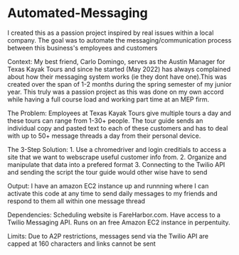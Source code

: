# Automated-Messaging
I created this as a passion project inspired by real issues within a local company. The goal was to automate the messaging/communication process between this business's employees and customers

Context: My best friend, Carlo Domingo, serves as the Austin Manager for Texas Kayak Tours and since he started (May 2022) has always complained about how their messaging system works (ie they dont have one).This was created over the span of 1-2 months during the spring semester of my junior year. This truly was a passion project as this was done on my own accord while having a full course load and working part time at an MEP firm.

The Problem: Employees at Texas Kayak Tours give multiple tours a day and these tours can range from 1-30+ people. The tour guide sends an individual copy and pasted text to each of these customers and has to deal with up to 50+ message threads a day from their personal device. 

The 3-Step Solution: 1. Use a chromedriver and login creditials to access a site that we want to webscrape useful customer info from. 2. Organize and manipulate that data into a prefered format 3. Connecting to the Twilio API and sending the script the tour guide would other wise have to send

Output: I have an amazon EC2 instance up and runnning where I can activate this code at any time to send daily messages to my friends and respond to them all within one message thread

Dependencies: Scheduling website is FareHarbor.com. Have access to a Twilio Messaging API. Runs on an free Amazon EC2 instance in perpentuity.

Limits: Due to A2P restrictions, messages send via the Twilio API are capped at 160 characters and links cannot be sent
